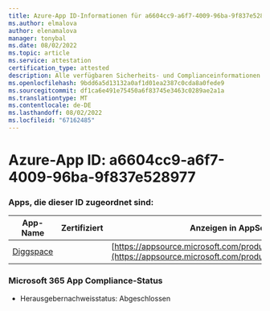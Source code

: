 ```yaml
---
title: Azure-App ID-Informationen für a6604cc9-a6f7-4009-96ba-9f837e528977
ms.author: elmalova
author: elenamalova
manager: tonybal
ms.date: 08/02/2022
ms.topic: article
ms.service: attestation
certification_type: attested
description: Alle verfügbaren Sicherheits- und Complianceinformationen für a6604cc9-a6f7-4009-96ba-9f837e528977.
ms.openlocfilehash: 9bdd6a5d13132a0af1d01ea2387c0cda8a0fede9
ms.sourcegitcommit: df1ca6e491e75450a6f83745e3463c0289ae2a1a
ms.translationtype: MT
ms.contentlocale: de-DE
ms.lasthandoff: 08/02/2022
ms.locfileid: "67162485"
---
```

# <a name="azure-app-id-a6604cc9-a6f7-4009-96ba-9f837e528977"></a>Azure-App ID: a6604cc9-a6f7-4009-96ba-9f837e528977


### <a name="apps-associated-with-this-id"></a>Apps, die dieser ID zugeordnet sind:
| **App-Name** | **Zertifiziert** | **Anzeigen in AppSource** |
|--------------|---------------|-----------------------|
| [Diggspace](../forward/WA200004347.md) |  | [https://appsource.microsoft.com/product/office/WA200004347](https://appsource.microsoft.com/product/office/WA200004347) |

### <a name="microsoft-365-app-compliance-status"></a>Microsoft 365 App Compliance-Status
- Herausgebernachweisstatus: Abgeschlossen
